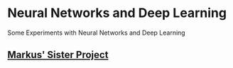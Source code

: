 # Neural Networks and Deep Learning

Some Experiments with Neural Networks and Deep Learning

## [Markus' Sister Project](https://github.com/MarcasRealAccount/NeuralNetwork)
